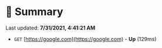 # 📖 Summary
Last updated: **7/31/2021, 4:41:21 AM**

- `GET` [https://google.com](https://google.com) - **Up** (129ms)
